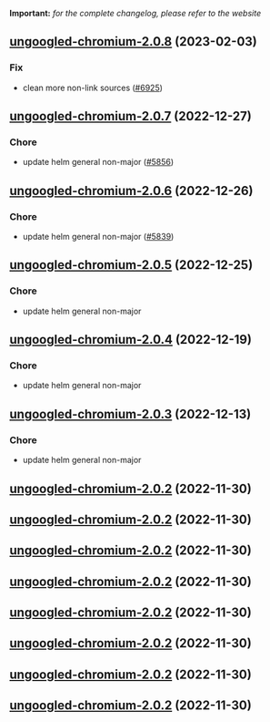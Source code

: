 **Important:**
*for the complete changelog, please refer to the website*




## [ungoogled-chromium-2.0.8](https://github.com/truecharts/charts/compare/ungoogled-chromium-2.0.7...ungoogled-chromium-2.0.8) (2023-02-03)

### Fix

-  clean more non-link sources ([#6925](https://github.com/truecharts/charts/issues/6925))
  
  


## [ungoogled-chromium-2.0.7](https://github.com/truecharts/charts/compare/ungoogled-chromium-2.0.6...ungoogled-chromium-2.0.7) (2022-12-27)

### Chore

- update helm general non-major ([#5856](https://github.com/truecharts/charts/issues/5856))
  
  


## [ungoogled-chromium-2.0.6](https://github.com/truecharts/charts/compare/ungoogled-chromium-2.0.5...ungoogled-chromium-2.0.6) (2022-12-26)

### Chore

- update helm general non-major ([#5839](https://github.com/truecharts/charts/issues/5839))
  
  


## [ungoogled-chromium-2.0.5](https://github.com/truecharts/charts/compare/ungoogled-chromium-2.0.4...ungoogled-chromium-2.0.5) (2022-12-25)

### Chore

- update helm general non-major
  
  


## [ungoogled-chromium-2.0.4](https://github.com/truecharts/charts/compare/ungoogled-chromium-2.0.3...ungoogled-chromium-2.0.4) (2022-12-19)

### Chore

- update helm general non-major
  
  


## [ungoogled-chromium-2.0.3](https://github.com/truecharts/charts/compare/ungoogled-chromium-2.0.2...ungoogled-chromium-2.0.3) (2022-12-13)

### Chore

- update helm general non-major
  
  


## [ungoogled-chromium-2.0.2](https://github.com/truecharts/charts/compare/ungoogled-chromium-2.0.1...ungoogled-chromium-2.0.2) (2022-11-30)




## [ungoogled-chromium-2.0.2](https://github.com/truecharts/charts/compare/ungoogled-chromium-2.0.1...ungoogled-chromium-2.0.2) (2022-11-30)




## [ungoogled-chromium-2.0.2](https://github.com/truecharts/charts/compare/ungoogled-chromium-2.0.1...ungoogled-chromium-2.0.2) (2022-11-30)




## [ungoogled-chromium-2.0.2](https://github.com/truecharts/charts/compare/ungoogled-chromium-2.0.1...ungoogled-chromium-2.0.2) (2022-11-30)




## [ungoogled-chromium-2.0.2](https://github.com/truecharts/charts/compare/ungoogled-chromium-2.0.1...ungoogled-chromium-2.0.2) (2022-11-30)




## [ungoogled-chromium-2.0.2](https://github.com/truecharts/charts/compare/ungoogled-chromium-2.0.1...ungoogled-chromium-2.0.2) (2022-11-30)




## [ungoogled-chromium-2.0.2](https://github.com/truecharts/charts/compare/ungoogled-chromium-2.0.1...ungoogled-chromium-2.0.2) (2022-11-30)




## [ungoogled-chromium-2.0.2](https://github.com/truecharts/charts/compare/ungoogled-chromium-2.0.1...ungoogled-chromium-2.0.2) (2022-11-30)



